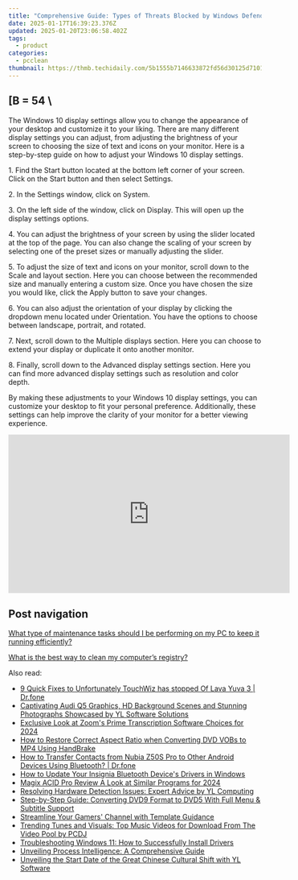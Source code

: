 ```yaml
---
title: "Comprehensive Guide: Types of Threats Blocked by Windows Defender - Insights From YL Computing"
date: 2025-01-17T16:39:23.376Z
updated: 2025-01-20T23:06:58.402Z
tags:
  - product
categories:
  - pcclean
thumbnail: https://thmb.techidaily.com/5b1555b7146633872fd56d30125d7101353d43d4ee7f4ba1a4a67766b9a7e657.jpg
---
```


## \[B = 54 \

The Windows 10 display settings allow you to change the appearance of your desktop and customize it to your liking. There are many different display settings you can adjust, from adjusting the brightness of your screen to choosing the size of text and icons on your monitor. Here is a step-by-step guide on how to adjust your Windows 10 display settings. 

1\. Find the Start button located at the bottom left corner of your screen. Click on the Start button and then select Settings.

2\. In the Settings window, click on System.

3\. On the left side of the window, click on Display. This will open up the display settings options. 

4\. You can adjust the brightness of your screen by using the slider located at the top of the page. You can also change the scaling of your screen by selecting one of the preset sizes or manually adjusting the slider.

5\. To adjust the size of text and icons on your monitor, scroll down to the Scale and layout section. Here you can choose between the recommended size and manually entering a custom size. Once you have chosen the size you would like, click the Apply button to save your changes.

6\. You can also adjust the orientation of your display by clicking the dropdown menu located under Orientation. You have the options to choose between landscape, portrait, and rotated.

7\. Next, scroll down to the Multiple displays section. Here you can choose to extend your display or duplicate it onto another monitor.

8\. Finally, scroll down to the Advanced display settings section. Here you can find more advanced display settings such as resolution and color depth. 

By making these adjustments to your Windows 10 display settings, you can customize your desktop to fit your personal preference. Additionally, these settings can help improve the clarity of your monitor for a better viewing experience.

<!-- affiliate ads begin -->
<iframe width="560" height="315" src="https://www.youtube.com/embed/c-BHGGIC0zE?si=FzUQKZa-bx8OlKuB" title="YouTube video player" frameborder="0" allow="accelerometer; autoplay; clipboard-write; encrypted-media; gyroscope; picture-in-picture; web-share" referrerpolicy="strict-origin-when-cross-origin" allowfullscreen></iframe>
<!-- affiliate ads end -->

## Post navigation

[What type of maintenance tasks should I be performing on my PC to keep it running efficiently?](https://tools.techidaily.com/pcclean/products/)

[What is the best way to clean my computer’s registry?](https://tools.techidaily.com/pcclean/products/)

<ins class="adsbygoogle"
     style="display:block"
     data-ad-format="autorelaxed"
     data-ad-client="ca-pub-7571918770474297"
     data-ad-slot="1223367746"></ins>

<ins class="adsbygoogle"
     style="display:block"
     data-ad-client="ca-pub-7571918770474297"
     data-ad-slot="8358498916"
     data-ad-format="auto"
     data-full-width-responsive="true"></ins>

<span class="atpl-alsoreadstyle">Also read:</span>
<div><ul>
<li><a href="https://howto.techidaily.com/9-quick-fixes-to-unfortunately-touchwiz-has-stopped-of-lava-yuva-3-drfone-by-drfone-fix-android-problems-fix-android-problems/"><u>9 Quick Fixes to Unfortunately TouchWiz has stopped Of Lava Yuva 3 | Dr.fone</u></a></li>
<li><a href="https://discover-fantastic.techidaily.com/captivating-audi-q5-graphics-hd-background-scenes-and-stunning-photographs-showcased-by-yl-software-solutions/"><u>Captivating Audi Q5 Graphics, HD Background Scenes and Stunning Photographs Showcased by YL Software Solutions</u></a></li>
<li><a href="https://screen-video-capture.techidaily.com/exclusive-look-at-zooms-prime-transcription-software-choices-for-2024/"><u>Exclusive Look at Zoom's Prime Transcription Software Choices for 2024</u></a></li>
<li><a href="https://blog-min.techidaily.com/how-to-restore-correct-aspect-ratio-when-converting-dvd-vobs-to-mp4-using-handbrake/"><u>How to Restore Correct Aspect Ratio when Converting DVD VOBs to MP4 Using HandBrake</u></a></li>
<li><a href="https://blog-min.techidaily.com/how-to-transfer-contacts-from-nubia-z50s-pro-to-other-android-devices-using-bluetooth-drfone-by-drfone-transfer-from-android-transfer-from-android/"><u>How to Transfer Contacts from Nubia Z50S Pro to Other Android Devices Using Bluetooth? | Dr.fone</u></a></li>
<li><a href="https://win-dash.techidaily.com/how-to-update-your-insignia-bluetooth-devices-drivers-in-windows/"><u>How to Update Your Insignia Bluetooth Device's Drivers in Windows</u></a></li>
<li><a href="https://extra-guidance.techidaily.com/magix-acid-pro-review-a-look-at-similar-programs-for-2024/"><u>Magix ACID Pro Review A Look at Similar Programs for 2024</u></a></li>
<li><a href="https://discover-fantastic.techidaily.com/resolving-hardware-detection-issues-expert-advice-by-yl-computing/"><u>Resolving Hardware Detection Issues: Expert Advice by YL Computing</u></a></li>
<li><a href="https://some-guidance.techidaily.com/step-by-step-guide-converting-dvd9-format-to-dvd5-with-full-menu-and-subtitle-support/"><u>Step-by-Step Guide: Converting DVD9 Format to DVD5 With Full Menu & Subtitle Support</u></a></li>
<li><a href="https://youtube-web.techidaily.com/mline-your-gamers-channel-with-template-guidance/"><u>Streamline Your Gamers' Channel with Template Guidance</u></a></li>
<li><a href="https://discover-fantastic.techidaily.com/trending-tunes-and-visuals-top-music-videos-for-download-from-the-video-pool-by-pcdj/"><u>Trending Tunes and Visuals: Top Music Videos for Download From The Video Pool by PCDJ</u></a></li>
<li><a href="https://discover-fantastic.techidaily.com/troubleshooting-windows-11-how-to-successfully-install-drivers/"><u>Troubleshooting Windows 11: How to Successfully Install Drivers</u></a></li>
<li><a href="https://tech-savvy.techidaily.com/unveiling-process-intelligence-a-comprehensive-guide/"><u>Unveiling Process Intelligence: A Comprehensive Guide</u></a></li>
<li><a href="https://discover-fantastic.techidaily.com/unveiling-the-start-date-of-the-great-chinese-cultural-shift-with-yl-software/"><u>Unveiling the Start Date of the Great Chinese Cultural Shift with YL Software</u></a></li>
</ul></div>

